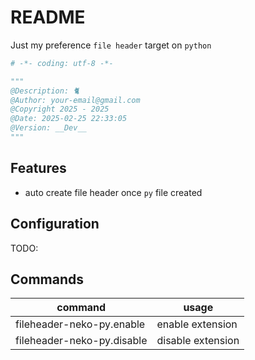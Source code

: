 # README

Just my preference `file header` target on `python`

```python
# -*- coding: utf-8 -*-

"""
@Description: 🐈
@Author: your-email@gmail.com
@Copyright 2025 - 2025
@Date: 2025-02-25 22:33:05
@Version: __Dev__
"""

```

## Features

- auto create file header once `py` file created


## Configuration

TODO:

## Commands

| command                    | usage             |
| -------------------------- | ----------------- |
| fileheader-neko-py.enable  | enable extension  |
| fileheader-neko-py.disable | disable extension |